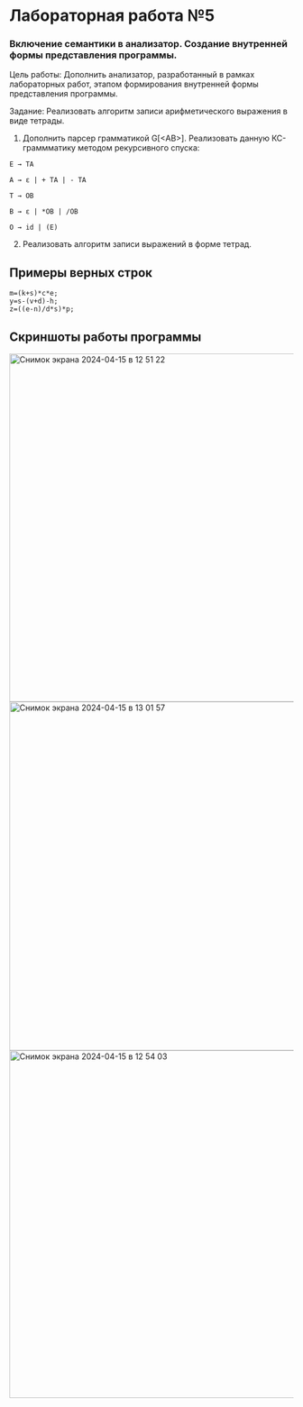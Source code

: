 # Лабораторная работа №5
### Включение семантики в анализатор. Создание внутренней формы представления программы.
Цель работы: Дополнить анализатор, разработанный в рамках лабораторных работ, этапом формирования внутренней формы представления программы.

Задание: Реализовать алгоритм записи арифметического выражения в виде тетрады.


1) Дополнить парсер грамматикой G[<АВ>]. Реализовать данную КС-граммматику методом рекурсивного спуска:
```
E → TA

A → ε | + TA | - TA

T → ОВ

В → ε | *ОВ | /ОВ

О → id | (E)
```
2) Реализовать алгоритм записи выражений в форме тетрад.

## Примеры верных строк

```
m=(k+s)*c*e;
y=s-(v+d)-h;
z=((e-n)/d*s)*p;
```

## Скриншоты работы программы 
<img width="618" alt="Снимок экрана 2024-04-15 в 12 51 22" src="https://github.com/StudentNSTU/lab_5/assets/160150922/5aa11975-440f-43ef-a3e7-712d9aa42cbb">
<img width="619" alt="Снимок экрана 2024-04-15 в 13 01 57" src="https://github.com/StudentNSTU/lab_5/assets/160150922/ef5b4c40-51e4-4522-9028-eb6cc9f6d733">
<img width="617" alt="Снимок экрана 2024-04-15 в 12 54 03" src="https://github.com/StudentNSTU/lab_5/assets/160150922/2f3d7484-4b9a-422b-84da-df19ca529dc5">



   
